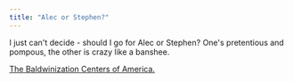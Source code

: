 ```yaml
---
title: "Alec or Stephen?"
---
```

<p>I just can't decide - should I go for Alec or Stephen?  One's pretentious and pompous, the other is crazy like a banshee.</p>
<p><a href="http://www.baldwinization.com/index.html">The Baldwinization Centers of America.</a></p>
